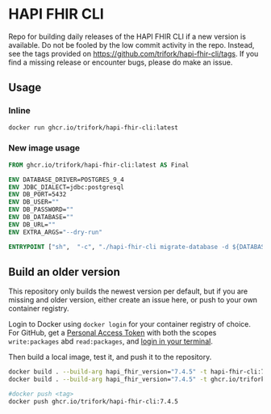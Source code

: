 # HAPI FHIR CLI

Repo for building daily releases of the HAPI FHIR CLI if a new version is available. Do not be fooled by the low commit activity in the repo. Instead, see the tags provided on https://github.com/trifork/hapi-fhir-cli/tags. If you find a missing release or encounter bugs, please do make an issue.

## Usage

### Inline

```bash
docker run ghcr.io/trifork/hapi-fhir-cli:latest
```

### New image usage

```dockerfile
FROM ghcr.io/trifork/hapi-fhir-cli:latest AS Final

ENV DATABASE_DRIVER=POSTGRES_9_4
ENV JDBC_DIALECT=jdbc:postgresql
ENV DB_PORT=5432
ENV DB_USER=""
ENV DB_PASSWORD=""
ENV DB_DATABASE=""
ENV DB_URL=""
ENV EXTRA_ARGS="--dry-run"

ENTRYPOINT ["sh",  "-c", "./hapi-fhir-cli migrate-database -d ${DATABASE_DRIVER} -u ${JDBC_DIALECT}://${DB_URL}:${DB_PORT}/${DB_DATABASE} -n ${DB_USER} -p ${DB_PASSWORD} ${EXTRA_ARGS}"]

```

## Build an older version

This repository only builds the newest version per default, but if you are missing and older version, either create an issue here, or push to your own container registry.

Login to Docker using `docker login` for your container registry of choice.
For GitHub, get a [Personal Access Token](https://github.com/settings/tokens) with both the scopes `write:packages` abd `read:packages`, and [login in your terminal](https://docs.github.com/en/packages/working-with-a-github-packages-registry/working-with-the-container-registry).

Then build a local image, test it, and push it to the repository.

```bash
docker build . --build-arg hapi_fhir_version="7.4.5" -t hapi-fhir-cli:7.4.5 # Local image
docker build . --build-arg hapi_fhir_version="7.4.5" -t ghcr.io/trifork/hapi-fhir-cli:7.4.5 # Tag for GitHub, when pushing for this repository's Container Registry

#docker push <tag>
docker push ghcr.io/trifork/hapi-fhir-cli:7.4.5
```
